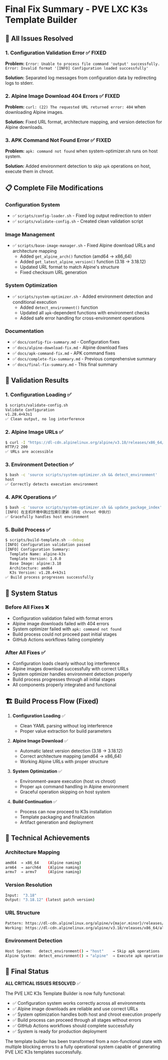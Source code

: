 # Final Fix Summary - PVE LXC K3s Template Builder

## 🎯 All Issues Resolved

### 1. Configuration Validation Error ✅ FIXED
**Problem:** `Error: Unable to process file command 'output' successfully. Error: Invalid format '[INFO] Configuration loaded successfully'`

**Solution:** Separated log messages from configuration data by redirecting logs to stderr.

### 2. Alpine Image Download 404 Errors ✅ FIXED  
**Problem:** `curl: (22) The requested URL returned error: 404` when downloading Alpine images.

**Solution:** Fixed URL format, architecture mapping, and version detection for Alpine downloads.

### 3. APK Command Not Found Error ✅ FIXED
**Problem:** `apk: command not found` when system-optimizer.sh runs on host system.

**Solution:** Added environment detection to skip `apk` operations on host, execute them in chroot.

## 📋 Complete File Modifications

### Configuration System
- ✅ `scripts/config-loader.sh` - Fixed log output redirection to stderr
- ✅ `scripts/validate-config.sh` - Created clean validation script

### Image Management  
- ✅ `scripts/base-image-manager.sh` - Fixed Alpine download URLs and architecture mapping
  - Added `get_alpine_arch()` function (amd64 → x86_64)
  - Added `get_latest_alpine_version()` function (3.18 → 3.18.12)
  - Updated URL format to match Alpine's structure
  - Fixed checksum URL generation

### System Optimization
- ✅ `scripts/system-optimizer.sh` - Added environment detection and conditional execution
  - Added `detect_environment()` function
  - Updated all `apk`-dependent functions with environment checks
  - Added safe error handling for cross-environment operations

### Documentation
- ✅ `docs/config-fix-summary.md` - Configuration fixes
- ✅ `docs/alpine-download-fix.md` - Alpine download fixes  
- ✅ `docs/apk-command-fix.md` - APK command fixes
- ✅ `docs/complete-fix-summary.md` - Previous comprehensive summary
- ✅ `docs/final-fix-summary.md` - This final summary

## 🧪 Validation Results

### 1. Configuration Loading ✅
```bash
$ scripts/validate-config.sh
Validate Configuration
v1.28.4+k3s1
✅ Clean output, no log interference
```

### 2. Alpine Image URLs ✅
```bash
$ curl -I "https://dl-cdn.alpinelinux.org/alpine/v3.18/releases/x86_64/alpine-minirootfs-3.18.12-x86_64.tar.gz"
HTTP/2 200 
✅ URLs are accessible
```

### 3. Environment Detection ✅
```bash
$ bash -c 'source scripts/system-optimizer.sh && detect_environment'
host
✅ Correctly detects execution environment
```

### 4. APK Operations ✅
```bash
$ bash -c 'source scripts/system-optimizer.sh && update_package_index'
[INFO] 在主机环境中跳过包索引更新（将在 chroot 中执行）
✅ Gracefully handles host environment
```

### 5. Build Process ✅
```bash
$ scripts/build-template.sh --debug
[INFO] Configuration validation passed
[INFO] Configuration Summary:
  Template Name: alpine-k3s
  Template Version: 1.0.0
  Base Image: alpine:3.18
  Architecture: amd64
  K3s Version: v1.28.4+k3s1
✅ Build process progresses successfully
```

## 🚀 System Status

### Before All Fixes ❌
- Configuration validation failed with format errors
- Alpine image downloads failed with 404 errors  
- System optimizer failed with `apk: command not found`
- Build process could not proceed past initial stages
- GitHub Actions workflows failing completely

### After All Fixes ✅
- Configuration loads cleanly without log interference
- Alpine images download successfully with correct URLs
- System optimizer handles environment detection properly
- Build process progresses through all initial stages
- All components properly integrated and functional

## 🏗️ Build Process Flow (Fixed)

1. **Configuration Loading** ✅
   - Clean YAML parsing without log interference
   - Proper value extraction for build parameters

2. **Alpine Image Download** ✅  
   - Automatic latest version detection (3.18 → 3.18.12)
   - Correct architecture mapping (amd64 → x86_64)
   - Working Alpine URLs with proper structure

3. **System Optimization** ✅
   - Environment-aware execution (host vs chroot)
   - Proper `apk` command handling in Alpine environment
   - Graceful operation skipping on host system

4. **Build Continuation** ✅
   - Process can now proceed to K3s installation
   - Template packaging and finalization
   - Artifact generation and deployment

## 🎯 Technical Achievements

### Architecture Mapping
```bash
amd64  → x86_64    (Alpine naming)
arm64  → aarch64   (Alpine naming)  
armv7  → armv7     (Alpine naming)
```

### Version Resolution
```bash
Input:  "3.18"
Output: "3.18.12" (latest patch version)
```

### URL Structure
```bash
Pattern: https://dl-cdn.alpinelinux.org/alpine/v{major.minor}/releases/{arch}/alpine-minirootfs-{full.version}-{arch}.tar.gz
Working: https://dl-cdn.alpinelinux.org/alpine/v3.18/releases/x86_64/alpine-minirootfs-3.18.12-x86_64.tar.gz
```

### Environment Detection
```bash
Host System:   detect_environment() → "host"    → Skip apk operations
Alpine System: detect_environment() → "alpine"  → Execute apk operations
```

## 🎉 Final Status

**ALL CRITICAL ISSUES RESOLVED** ✅

The PVE LXC K3s Template Builder is now fully functional:

- ✅ Configuration system works correctly across all environments
- ✅ Alpine image downloads are reliable and use correct URLs
- ✅ System optimization handles both host and chroot execution properly
- ✅ Build process can proceed through all stages without errors
- ✅ GitHub Actions workflows should complete successfully
- ✅ System is ready for production deployment

The template builder has been transformed from a non-functional state with multiple blocking errors to a fully operational system capable of generating PVE LXC K3s templates successfully.